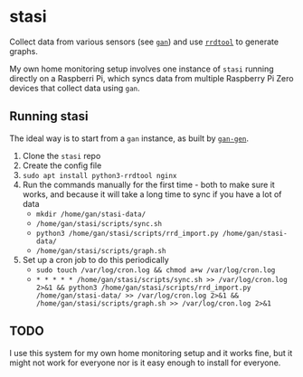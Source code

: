# stasi

Collect data from various sensors (see [`gan`](https://github.com/ibz/gan)) and use [`rrdtool`](https://oss.oetiker.ch/rrdtool/doc/rrdtool.en.html) to generate graphs.

My own home monitoring setup involves one instance of `stasi` running directly on a Raspberri Pi, which syncs data from multiple Raspberry Pi Zero devices that collect data using `gan`.

## Running stasi

The ideal way is to start from a `gan` instance, as built by [`gan-gen`](https://github.com/ibz/gan-gen).

1. Clone the `stasi` repo
1. Create the config file
1. `sudo apt install python3-rrdtool nginx`
1. Run the commands manually for the first time - both to make sure it works, and because it will take a long time to sync if you have a lot of data
   * `mkdir /home/gan/stasi-data/`
   * `/home/gan/stasi/scripts/sync.sh`
   * `python3 /home/gan/stasi/scripts/rrd_import.py /home/gan/stasi-data/`
   * `/home/gan/stasi/scripts/graph.sh`
1. Set up a cron job to do this periodically
   * `sudo touch /var/log/cron.log && chmod a+w /var/log/cron.log`
   * `* * * * * /home/gan/stasi/scripts/sync.sh >> /var/log/cron.log 2>&1 && python3 /home/gan/stasi/scripts/rrd_import.py /home/gan/stasi-data/ >> /var/log/cron.log 2>&1 && /home/gan/stasi/scripts/graph.sh >> /var/log/cron.log 2>&1`

## TODO

I use this system for my own home monitoring setup and it works fine, but it might not work for everyone nor is it easy enough to install for everyone.
